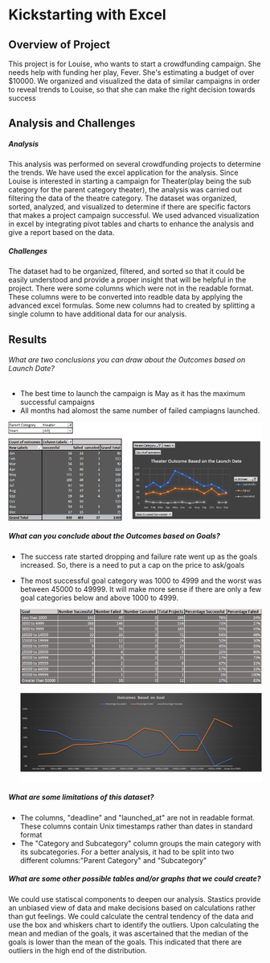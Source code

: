# Kickstarting with Excel

## Overview of Project

   This project is for Louise, who wants to start a crowdfunding campaign. She needs help with funding her play, Fever. She's estimating a budget of over
   $10000. We organized and visualized the data of similar campaigns in order to reveal trends to Louise, so that she can make the right decision towards 
   success
  
 
## Analysis and Challenges

##### Analysis
   This analysis was performed on several crowdfunding projects to determine the trends. We have used the excel application for the analysis. Since Louise is 
   interested in starting a campaign for Theater(play being the sub category for the parent category theater), the analysis was carried out filtering the data
   of the theatre category. The dataset was organized, sorted, analyzed, and visualized to determine if there are specific factors that makes a project campaign
   successful. We used advanced visualization in excel by integrating pivot tables and charts to enhance the analysis and give a report based on the data.
  
##### Challenges
   The dataset had to be organized, filtered, and sorted so that it could be easily understood and provide a proper insight that will be helpful in the 
   project. There were some columns which were not in the readable format. These columns were to be converted into readble data by applying the advanced excel
   formulas. Some new columns had to created by splitting a single column to have additional data for our analysis.

## Results

###### What are two conclusions you can draw about the Outcomes based on Launch Date?

   - The best time to launch the campaign is May as it has the maximum successful campaigns
   - All months had alomost the same number of failed campiagns launched.
   
   ![Image1](Img1.png)

##### What can you conclude about the Outcomes based on Goals?
 
  - The success rate started dropping and failure rate went up as the goals increased. So, there is a need to put a cap on the price to ask/goals
  - The most successful goal category was 1000 to 4999 and the worst was between 45000 to 49999. It will make more sense if there are only a few goal 
    categories below and above 1000 to 4999. 
	
	![Image2](Img2.png)
	
	![Image3](Img3.png)
  
##### What are some limitations of this dataset?

  - The columns, "deadline" and "launched_at" are not in readable format. These columns contain Unix timestamps rather than dates in standard format
  - The "Category and Subcategory" column groups the main category with its subcategories. For a better analysis, it had to be split into two different 
    columns:"Parent Category" and "Subcategory"

##### What are some other possible tables and/or graphs that we could create?

   We could use statiscal components to deepen our analysis. Stastics provide an unbiased view of data and make decisions based on calculations rather than
   gut feelings. We could calculate the central tendency of the data and use the box and whiskers chart to identify the outliers. Upon calculating the mean 
   and median of the goals, it was ascertained that the median of the goals is lower than the mean of the goals. This indicated that there are outliers in
   the high end of the distribution.
 
    